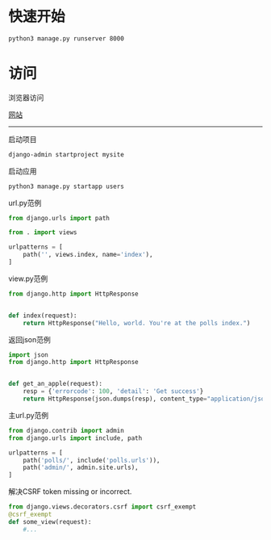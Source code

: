 # 快速开始
~~~sh
python3 manage.py runserver 8000
~~~

# 访问
浏览器访问

[网站](127.0.0.1:8000)

---

启动项目
```sh
django-admin startproject mysite
```
启动应用
```sh
python3 manage.py startapp users
```

url.py范例
```py
from django.urls import path

from . import views

urlpatterns = [
    path('', views.index, name='index'),
]
```
view.py范例
```py
from django.http import HttpResponse


def index(request):
    return HttpResponse("Hello, world. You're at the polls index.")
```
返回json范例
```py
import json
from django.http import HttpResponse


def get_an_apple(request):
    resp = {'errorcode': 100, 'detail': 'Get success'}
    return HttpResponse(json.dumps(resp), content_type="application/json")
```

主url.py范例
```py
from django.contrib import admin
from django.urls import include, path

urlpatterns = [
    path('polls/', include('polls.urls')),
    path('admin/', admin.site.urls),
]
````

解决CSRF token missing or incorrect.
```py
from django.views.decorators.csrf import csrf_exempt 
@csrf_exempt
def some_view(request):
    #...
```